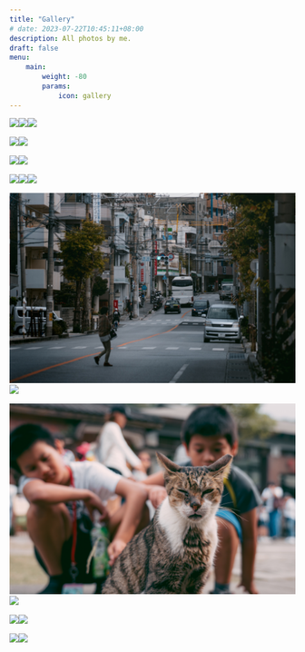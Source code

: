 ```yaml
---
title: "Gallery"
# date: 2023-07-22T10:45:11+08:00
description: All photos by me.
draft: false
menu:
    main:
        weight: -80
        params: 
            icon: gallery
---
```

![](img1.jpg)![](img2.jpg)![](img3.jpg)

![](img4.jpg)![](img5.jpg)

![](img6.jpg)![](img7.jpg)

![](img8.jpg)![](img9.jpg)![](img10.jpg)

![](img11.jpg)![](img12.jpg)

![](img13.jpg)![](img14.jpg)

![](img16.jpg)![](img18.jpg)

![](img15.jpg)![](img17.jpg)